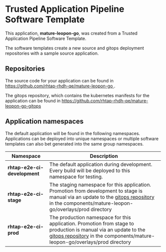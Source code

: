 # Trusted Application Pipeline Software Template

This application, **mature-leopon-go**, was created from a Trusted Application Pipeline Software Template.

The software templates create a new source and gitops deployment repositories with a sample source application. 

## Repositories

The source code for your application can be found in [https://github.com/rhtap-rhdh-qe/mature-leopon-go ](https://github.com/rhtap-rhdh-qe/mature-leopon-go ).
 
The gitops repository, which contains the kubernetes manifests for the application can be found in 
[https://github.com/rhtap-rhdh-qe/mature-leopon-go-gitops ](https://github.com/rhtap-rhdh-qe/mature-leopon-go-gitops ) 

## Application namespaces 

The default application will be found in the following namespaces. Applications can be deployed into unique namespaces or multiple software templates can also bet generated into the same group namespaces.  

|  Namespace   |  Description   |  
| -------- | -------- |   
| **rhtap-e2e-ci-development** | The default application during development. Every build will be deployed to this namespace for testing. | 
| **rhtap-e2e-ci-stage** | The staging namespace for this application. Promotion from development to stage is manual via an update to the [gitops repository](https://github.com/rhtap-rhdh-qe/mature-leopon-go-gitops ) in the components/mature-leopon-go/overlays/prod directory |  
| **rhtap-e2e-ci-prod** | The production namespace for this application. Promotion from stage to production is manual via an update to the [gitops repository](https://github.com/rhtap-rhdh-qe/mature-leopon-go-gitops ) in the components/mature-leopon-go/overlays/prod directory | 